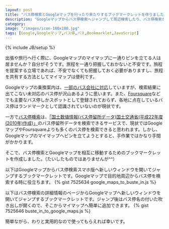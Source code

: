 ```yaml
---
layout: post
title: "バス停検索とGoogleマップを行ったり来たりするブックマークレットを作りました。"
description: "Googleマップからバス停検索へジャンプして周辺検索したり、バス停検索からGoogleマップへジャンプしてピンを立てるブックマークレットを作りました。"
category:
image: "/images/icon-180x180.jpg"
tags: [Google,Googleマップ,バス停,バス,Bookmarklet,JavaScript]
---
```

{% include JB/setup %}

出張や旅行へ行く際に、Googleマップのマイマップに一通りピンを立てる人は居ませんか？自分がそうです。旅程を一通り把握しておかないと不安です。旅程を提案する立場であれば、不安でなくても把握しておく必要がありますし、旅程を共有する方法としてマイマップは便利です。

Googleマップの乗換案内は、[一部のバス会社に対応](http://googlejapan.blogspot.jp/2012/09/google.html)していますが、検索結果に出てこない未対応のバス停が沢山あるように思います。また、[Foursquare](https://ja.foursquare.com/)などでも主要なバス停しかスポットとして登録されておらず、各地に点在しているバス停はランドマークとして認識されていないのが現状です。

一方で[バス停検索](http://buste.in/search/bus/)は、[「国土数値情報(バス停留所データ)国土交通省(平成22年度(2010年)作成)」](http://nlftp.mlit.go.jp/ksj/)のバス停留所データを検索できるサービスで、現状ではGoogleマップやFoursquareよりも多くのバス停を検索できると思われます。しかし、Googleマップのマイマップへピンを立てようとすると、手作業ではかなり手間がかかります。

そこで、バス停検索とGoogleマップを相互に移動するためのブックマークレットを作成しました。（たいしたものではありませんが^^）

以下はGoogleマップからバス停検索スマホ版へ新しいウィンドウを開いてジャンプするブックマークレットです。Googleマップで目的地周辺からバス停を検索する時に役立ちます。
{% gist 7525634 google_maps_to_buste_in.js %}

以下はバス停検索の詳細情報のページからGoogleマップへ新しいウィンドウを開いてジャンプするブックマークレットです。ジャンプ後はバス停名の付いた吹き出しが開くので、そこからマイマップへ簡単に追加できます。
{% gist 7525646 buste_in_to_google_maps.js %}

簡単ながら、わりと実用的なので使ってもらえれば幸いです。
